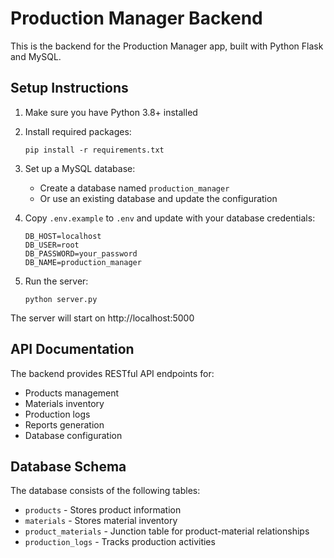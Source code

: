 
# Production Manager Backend

This is the backend for the Production Manager app, built with Python Flask and MySQL.

## Setup Instructions

1. Make sure you have Python 3.8+ installed
2. Install required packages:
   ```
   pip install -r requirements.txt
   ```
3. Set up a MySQL database:
   - Create a database named `production_manager`
   - Or use an existing database and update the configuration

4. Copy `.env.example` to `.env` and update with your database credentials:
   ```
   DB_HOST=localhost
   DB_USER=root
   DB_PASSWORD=your_password
   DB_NAME=production_manager
   ```

5. Run the server:
   ```
   python server.py
   ```

The server will start on http://localhost:5000

## API Documentation

The backend provides RESTful API endpoints for:

- Products management
- Materials inventory
- Production logs
- Reports generation
- Database configuration

## Database Schema

The database consists of the following tables:
- `products` - Stores product information
- `materials` - Stores material inventory
- `product_materials` - Junction table for product-material relationships
- `production_logs` - Tracks production activities
